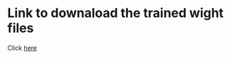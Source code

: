 # Link to downaload the trained wight files
Click [here](https://drive.google.com/drive/folders/1htmQCw3RN1P-7mNP6quRxuBvbRXg2tPU?usp=sharing)
